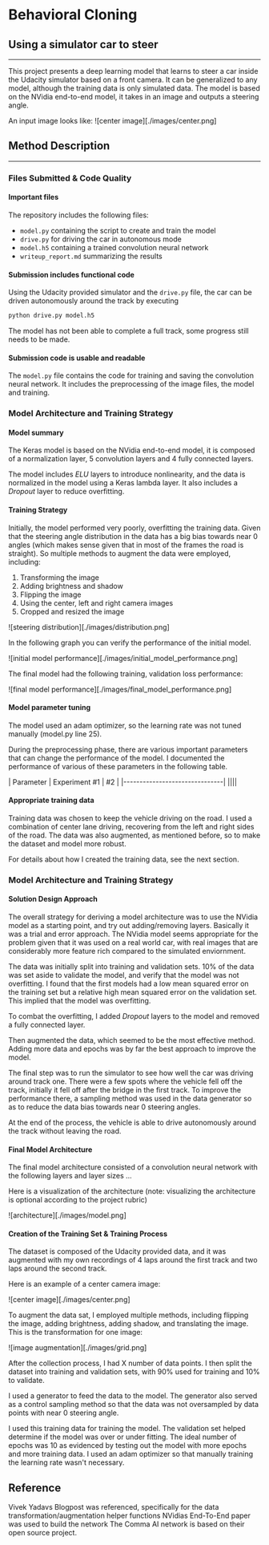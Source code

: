 # **Behavioral Cloning**

## Using a simulator car to steer


---


This project presents a deep learning model that learns to steer a car inside the Udacity simulator based on a front camera. It can be generalized to any model, although the training data is only simulated data. The model is based on the NVidia end-to-end model, it takes in an image and outputs a steering angle.

An input image looks like:
![center image][./images/center.png]

## Method Description

---
### Files Submitted & Code Quality

#### Important files

The repository includes the following files:
* `model.py` containing the script to create and train the model
* `drive.py` for driving the car in autonomous mode
* `model.h5` containing a trained convolution neural network
* `writeup_report.md` summarizing the results

#### Submission includes functional code
Using the Udacity provided simulator and the `drive.py` file, the car can be driven autonomously around the track by executing
```sh
python drive.py model.h5
```

The model has not been able to complete a full track, some progress still needs to be made.

#### Submission code is usable and readable

The `model.py` file contains the code for training and saving the convolution neural network. It includes the preprocessing of the image files, the model and training.

### Model Architecture and Training Strategy

#### Model summary

The Keras model is based on the NVidia end-to-end model, it is composed of a normalization layer, 5 convolution layers and 4 fully connected layers.

The model includes *ELU* layers to introduce nonlinearity, and the data is normalized in the model using a Keras lambda layer. It also includes a *Dropout* layer to reduce overfitting.

#### Training Strategy

Initially, the model performed very poorly,  overfitting the training data. Given that the steering angle distribution in the data has a big bias towards near 0 angles (which makes sense given that in most of the frames the road is straight). So multiple methods to augment the data were employed, including:
1. Transforming the image
2. Adding brightness and shadow
3. Flipping the image
4. Using the center, left and right camera images
5. Cropped and resized the image


![steering distribution][./images/distribution.png]

In the following graph you can verify the performance of the initial model.

![initial model performance][./images/initial_model_performance.png]

The final model had the following training, validation loss performance:

![final model performance][./images/final_model_performance.png]

#### Model parameter tuning

The model used an adam optimizer, so the learning rate was not tuned manually (model.py line 25).

During the preprocessing phase, there are various important parameters that can change the performance of the model. I documented the performance of various of these parameters in the following table.

| Parameter | Experiment #1 | #2 |
|-------------------------------|
||||



#### Appropriate training data

Training data was chosen to keep the vehicle driving on the road. I used a combination of center lane driving, recovering from the left and right sides of the road. The data was also augmented, as mentioned before, so to make the dataset and model more robust.

For details about how I created the training data, see the next section.

### Model Architecture and Training Strategy

#### Solution Design Approach

The overall strategy for deriving a model architecture was to use the NVidia model as a starting point, and try out adding/removing layers. Basically it was a trial and error approach. The NVidia model seems appropriate for the problem given that it was used on a real world car, with real images that are considerably more feature rich compared to the simulated enviornment.

The data was initially split into training and validation sets. 10% of the data was set aside to validate the model, and verify that the model was not overfitting. I found that the first models had a low mean squared error on the training set but a relative high mean squared error on the validation set. This implied that the model was overfitting.

To combat the overfitting, I added *Dropout* layers to the model and removed a fully connected layer.

Then augmented the data, which seemed to be the most effective method. Adding more data and epochs was by far the best approach to improve the model.

The final step was to run the simulator to see how well the car was driving around track one. There were a few spots where the vehicle fell off the track, initially it fell off after the bridge in the first track. To improve the performance there, a sampling method was used in the data generator so as to reduce the data bias towards near 0 steering angles.

At the end of the process, the vehicle is able to drive autonomously around the track without leaving the road.

#### Final Model Architecture

The final model architecture consisted of a convolution neural network with the following layers and layer sizes ...

Here is a visualization of the architecture (note: visualizing the architecture is optional according to the project rubric)

![architecture][./images/model.png]

#### Creation of the Training Set & Training Process

The dataset is composed of the Udacity provided data, and it was augmented with my own recordings of 4 laps around the first track and two laps around the second track.

Here is an example of a center camera image:

![center image][./images/center.png]


To augment the data sat, I employed multiple methods, including flipping the image, adding brightness, adding shadow, and translating the image. This is the transformation for one image:

![image augmentation][./images/grid.png]

After the collection process, I had X number of data points. I then split the dataset into training and validation sets, with 90% used for training and 10% to validate.

I used a generator to feed the data to the model. The generator also served as a control sampling method so that the data was not oversampled by data points with near 0 steering angle.

I used this training data for training the model. The validation set helped determine if the model was over or under fitting. The ideal number of epochs was 10 as evidenced by testing out the model with more epochs and more training data. I used an adam optimizer so that manually training the learning rate wasn't necessary.


## Reference

Vivek Yadavs Blogpost was referenced, specifically for the data transformation/augmentation helper functions
NVidias End-To-End paper was used to build the network
The Comma AI network is based on their open source project.
